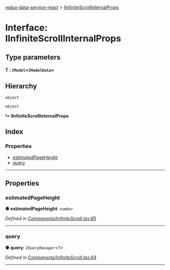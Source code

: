 [redux-data-service-react](../README.md) > [IInfiniteScrollInternalProps](../interfaces/iinfinitescrollinternalprops.md)

# Interface: IInfiniteScrollInternalProps

## Type parameters
#### T :  `IModel`<`IModelData`>
## Hierarchy

 `object`

 `object`

**↳ IInfiniteScrollInternalProps**

## Index

### Properties

* [estimatedPageHeight](iinfinitescrollinternalprops.md#estimatedpageheight)
* [query](iinfinitescrollinternalprops.md#query)

---

## Properties

<a id="estimatedpageheight"></a>

###  estimatedPageHeight

**● estimatedPageHeight**: *`number`*

*Defined in [Components/InfiniteScroll.tsx:65](https://github.com/Rediker-Software/redux-data-service-react/blob/18e2d42/src/Components/InfiniteScroll.tsx#L65)*

___
<a id="query"></a>

###  query

**● query**: *`IQueryManager`<`T`>*

*Defined in [Components/InfiniteScroll.tsx:64](https://github.com/Rediker-Software/redux-data-service-react/blob/18e2d42/src/Components/InfiniteScroll.tsx#L64)*

___

